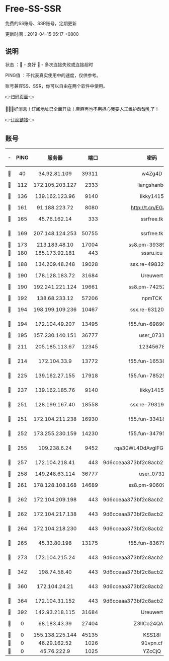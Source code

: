 # Free-SS-SSR

免费的SS账号、SSR账号，定期更新

更新时间：2019-04-15 05:17 +0800

## 说明

状态     ：🙂 - 良好 🙁 - 多次连接失败或连接超时

PING值   ：不代表真实使用中的速度，仅供参考。

账号兼容SS、SSR，你可以自由在两个软件中使用。

👉[扫码页面](https://liesauer.github.io/Free-SS-SSR/)👈

🎉🎉🎉好消息！订阅地址已全面开放！麻麻再也不用担心我要人工维护酸酸乳了！

👉[订阅链接](https://www.liesauer.net/yogurt/subscribe?ACCESS_TOKEN=DAYxR3mMaZAsaqUb)👈

## 账号

|-|PING|服务器|端口|密码|加密方式|区域|
|:----:|:----:|:-----:|-----:|:----:|:----:|:----:|
|🙂|40|34.92.81.109|39311|w4Zg4D|chacha20-ietf|US|
|🙂|112|172.105.203.127|2333|liangshanbo|chacha20|JP|
|🙂|136|139.162.123.96|9140|likky1415|aes-256-cfb|JP|
|🙂|161|91.188.223.72|8080|http://t.cn/EGJIyrl|rc4-md5|RU|
|🙂|165|45.76.162.14|333|ssrfree.tk|aes-256-cfb|SG|
|🙂|169|207.148.124.253|50755|ssrfree.tk|aes-256-cfb|SG|
|🙂|173|213.183.48.10|17004|ss8.pm-39389618|rc4-md5|RU|
|🙂|180|185.173.92.181|443|sssru.icu|rc4-md5|RU|
|🙂|188|134.209.48.248|19028|ssx.re-49832204|aes-256-cfb|US|
|🙂|190|178.128.183.72|31684|Ureuwert|chacha20|US|
|🙂|190|192.241.221.124|19661|ss8.pm-74252941|aes-256-cfb|US|
|🙂|192|138.68.233.12|57206|npmTCK|rc4-md5|US|
|🙂|194|198.199.109.236|10467|ssx.re-63120121|aes-256-cfb|US|
|🙂|194|172.104.49.207|13495|f55.fun-69890671|aes-256-cfb|SG|
|🙂|195|157.230.140.151|36777|user_0731|chacha20|US|
|🙂|211|205.185.113.67|12345|12345678|aes-256-cfb|US|
|🙂|214|172.104.33.9|13772|f55.fun-16538907|aes-256-cfb|SG|
|🙂|225|139.162.27.155|17918|f55.fun-78525577|aes-256-cfb|SG|
|🙂|237|139.162.185.76|9140|likky1415|aes-256-cfb|DE|
|🙂|251|128.199.167.40|18558|ssx.re-79319612|aes-256-cfb|SG|
|🙂|251|172.104.211.238|16930|f55.fun-33418669|aes-256-cfb|US|
|🙂|252|173.255.230.159|14230|f55.fun-34795666|aes-256-cfb|US|
|🙂|255|109.238.6.24|9452|rqa30WL4DdAvgIFG6Fs3znzTa|aes-256-cfb|FR|
|🙂|257|172.104.218.41|443|9d6cceaa373bf2c8acb22e60b6a58be6|aes-256-cfb|US|
|🙂|258|149.248.63.114|36777|user_0731|chacha20|CA|
|🙂|261|178.128.108.168|14689|ss8.pm-90609245|aes-256-cfb|SG|
|🙂|262|172.104.209.198|443|9d6cceaa373bf2c8acb22e60b6a58be6|aes-256-cfb|US|
|🙂|262|172.104.217.138|443|9d6cceaa373bf2c8acb22e60b6a58be6|aes-256-cfb|US|
|🙂|264|172.104.218.230|443|9d6cceaa373bf2c8acb22e60b6a58be6|aes-256-cfb|US|
|🙂|265|45.33.80.198|13175|f55.fun-83679067|aes-256-cfb|US|
|🙂|273|172.104.215.24|443|9d6cceaa373bf2c8acb22e60b6a58be6|aes-256-cfb|US|
|🙂|342|198.74.58.40|443|9d6cceaa373bf2c8acb22e60b6a58be6|aes-256-cfb|US|
|🙂|360|172.104.24.21|443|9d6cceaa373bf2c8acb22e60b6a58be6|aes-256-cfb|US|
|🙂|364|172.104.31.152|443|9d6cceaa373bf2c8acb22e60b6a58be6|aes-256-cfb|US|
|🙂|392|142.93.218.115|31684|Ureuwert|chacha20|IN|
|🙁|0|68.183.43.39|27404|Z3IICo24QAHu|aes-256-cfb|GB|
|🙁|0|155.138.225.144|45135|KSS18l|rc4-md5|US|
|🙁|0|46.29.162.52|1026|91vpn.cf|rc4-md5|RU|
|🙁|0|45.76.222.9|1025|YZcCjQ|rc4-md5|JP|
